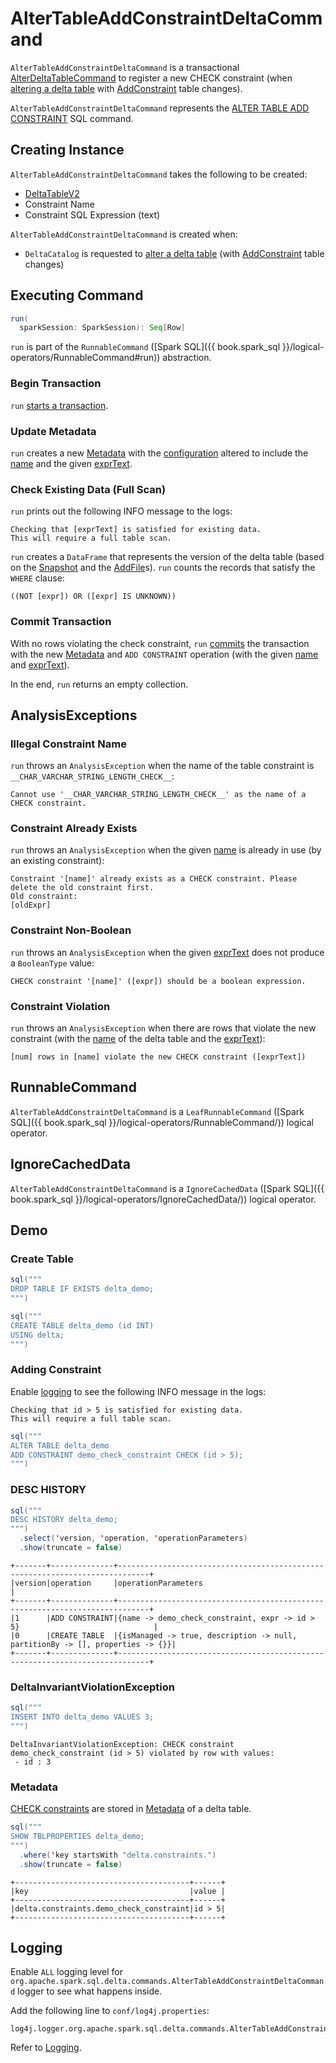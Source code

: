 # AlterTableAddConstraintDeltaCommand

`AlterTableAddConstraintDeltaCommand` is a transactional [AlterDeltaTableCommand](AlterDeltaTableCommand.md) to register a new CHECK constraint (when [altering a delta table](../../DeltaCatalog.md#alterTable) with [AddConstraint](../../check-constraints/AddConstraint.md) table changes).

`AlterTableAddConstraintDeltaCommand` represents the [ALTER TABLE ADD CONSTRAINT](../../sql/index.md#alter-table-add-constraint) SQL command.

## Creating Instance

`AlterTableAddConstraintDeltaCommand` takes the following to be created:

* <span id="table"> [DeltaTableV2](../../DeltaTableV2.md)
* <span id="name"> Constraint Name
* <span id="exprText"> Constraint SQL Expression (text)

`AlterTableAddConstraintDeltaCommand` is created when:

* `DeltaCatalog` is requested to [alter a delta table](../../DeltaCatalog.md#alterTable) (with [AddConstraint](../../check-constraints/AddConstraint.md) table changes)

## <span id="run"> Executing Command

```scala
run(
  sparkSession: SparkSession): Seq[Row]
```

`run` is part of the `RunnableCommand` ([Spark SQL]({{ book.spark_sql }}/logical-operators/RunnableCommand#run)) abstraction.

### <span id="run-startTransaction"> Begin Transaction

`run` [starts a transaction](AlterDeltaTableCommand.md#startTransaction).

### <span id="run-updateMetadata"> Update Metadata

`run` creates a new [Metadata](../../Metadata.md) with the [configuration](../../Metadata.md#configuration) altered to include the [name](../../constraints/Constraints.md#checkConstraintPropertyName) and the given [exprText](#exprText).

### <span id="run-checkExisting"> Check Existing Data (Full Scan)

`run` prints out the following INFO message to the logs:

```text
Checking that [exprText] is satisfied for existing data.
This will require a full table scan.
```

`run` creates a `DataFrame` that represents the version of the delta table (based on the [Snapshot](../../OptimisticTransaction.md) and the [AddFile](../../OptimisticTransactionImpl.md#filterFiles)s). `run` counts the records that satisfy the `WHERE` clause:

```text
((NOT [expr]) OR ([expr] IS UNKNOWN))
```

### <span id="run-commit"> Commit Transaction

With no rows violating the check constraint, `run` [commits](../../OptimisticTransactionImpl.md#commit) the transaction with the new [Metadata](#run-updateMetadata) and `ADD CONSTRAINT` operation (with the given [name](#name) and [exprText](#exprText)).

In the end, `run` returns an empty collection.

## AnalysisExceptions

### <span id="__CHAR_VARCHAR_STRING_LENGTH_CHECK__"> Illegal Constraint Name

`run` throws an `AnalysisException` when the name of the table constraint is `__CHAR_VARCHAR_STRING_LENGTH_CHECK__`:

```text
Cannot use '__CHAR_VARCHAR_STRING_LENGTH_CHECK__' as the name of a CHECK constraint.
```

### <span id="run-DELTA_CONSTRAINT_ALREADY_EXISTS"> Constraint Already Exists

`run` throws an `AnalysisException` when the given [name](#name) is already in use (by an existing constraint):

```text
Constraint '[name]' already exists as a CHECK constraint. Please delete the old constraint first.
Old constraint:
[oldExpr]
```

### <span id="run-DELTA_NON_BOOLEAN_CHECK_CONSTRAINT"> Constraint Non-Boolean

`run` throws an `AnalysisException` when the given [exprText](#exprText) does not produce a `BooleanType` value:

```text
CHECK constraint '[name]' ([expr]) should be a boolean expression.
```

### <span id="run-DELTA_NEW_CHECK_CONSTRAINT_VIOLATION"> Constraint Violation

`run` throws an `AnalysisException` when there are rows that violate the new constraint (with the [name](../../DeltaTableV2.md#name) of the delta table and the [exprText](#exprText)):

```text
[num] rows in [name] violate the new CHECK constraint ([exprText])
```

## <span id="RunnableCommand"> RunnableCommand

`AlterTableAddConstraintDeltaCommand` is a `LeafRunnableCommand` ([Spark SQL]({{ book.spark_sql }}/logical-operators/RunnableCommand/)) logical operator.

## <span id="IgnoreCachedData"> IgnoreCachedData

`AlterTableAddConstraintDeltaCommand` is a `IgnoreCachedData` ([Spark SQL]({{ book.spark_sql }}/logical-operators/IgnoreCachedData/)) logical operator.

## Demo

### <span id="demo-create-table"> Create Table

```scala
sql("""
DROP TABLE IF EXISTS delta_demo;
""")
```

```scala
sql("""
CREATE TABLE delta_demo (id INT)
USING delta;
""")
```

### <span id="demo-logging"> Adding Constraint

Enable [logging](#logging) to see the following INFO message in the logs:

```text
Checking that id > 5 is satisfied for existing data.
This will require a full table scan.
```

```scala
sql("""
ALTER TABLE delta_demo
ADD CONSTRAINT demo_check_constraint CHECK (id > 5);
""")
```

### <span id="demo-history"> DESC HISTORY

```scala
sql("""
DESC HISTORY delta_demo;
""")
  .select('version, 'operation, 'operationParameters)
  .show(truncate = false)
```

```text
+-------+--------------+-----------------------------------------------------------------------------+
|version|operation     |operationParameters                                                          |
+-------+--------------+-----------------------------------------------------------------------------+
|1      |ADD CONSTRAINT|{name -> demo_check_constraint, expr -> id > 5}                              |
|0      |CREATE TABLE  |{isManaged -> true, description -> null, partitionBy -> [], properties -> {}}|
+-------+--------------+-----------------------------------------------------------------------------+
```

### <span id="demo-check-constraint-violation"> DeltaInvariantViolationException

```scala
sql("""
INSERT INTO delta_demo VALUES 3;
""")
```

```text
DeltaInvariantViolationException: CHECK constraint demo_check_constraint (id > 5) violated by row with values:
 - id : 3
```

### <span id="demo-metadata"> Metadata

[CHECK constraints](../../constraints/Constraint.md#Check) are stored in [Metadata](../../constraints/Constraints.md#getCheckConstraints) of a delta table.

```scala
sql("""
SHOW TBLPROPERTIES delta_demo;
""")
  .where('key startsWith "delta.constraints.")
  .show(truncate = false)
```

```text
+---------------------------------------+------+
|key                                    |value |
+---------------------------------------+------+
|delta.constraints.demo_check_constraint|id > 5|
+---------------------------------------+------+
```

## Logging

Enable `ALL` logging level for `org.apache.spark.sql.delta.commands.AlterTableAddConstraintDeltaCommand` logger to see what happens inside.

Add the following line to `conf/log4j.properties`:

```text
log4j.logger.org.apache.spark.sql.delta.commands.AlterTableAddConstraintDeltaCommand=ALL
```

Refer to [Logging](../../spark-logging.md).
